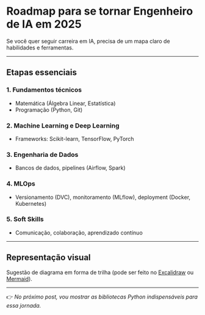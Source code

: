 # Roadmap para se tornar Engenheiro de IA em 2025

Se você quer seguir carreira em IA, precisa de um mapa claro de habilidades e ferramentas.

---

## Etapas essenciais

### 1. Fundamentos técnicos
- Matemática (Álgebra Linear, Estatística)
- Programação (Python, Git)

### 2. Machine Learning e Deep Learning
- Frameworks: Scikit-learn, TensorFlow, PyTorch

### 3. Engenharia de Dados
- Bancos de dados, pipelines (Airflow, Spark)

### 4. MLOps
- Versionamento (DVC), monitoramento (MLflow), deployment (Docker, Kubernetes)

### 5. Soft Skills
- Comunicação, colaboração, aprendizado contínuo

---

## Representação visual
Sugestão de diagrama em forma de trilha (pode ser feito no [Excalidraw](https://excalidraw.com/) ou [Mermaid](https://mermaid-js.github.io/)).

---

👉 *No próximo post, vou mostrar as bibliotecas Python indispensáveis para essa jornada.*